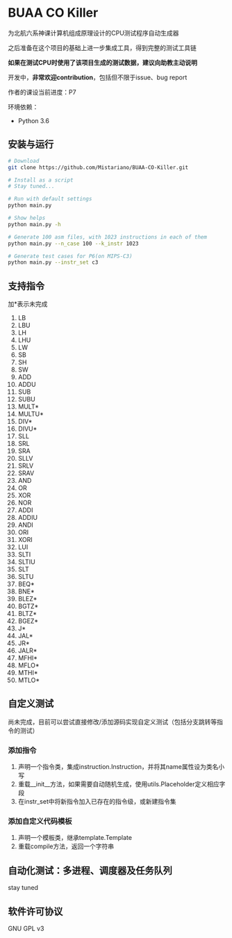 # BUAA CO Killer

为北航六系神课计算机组成原理设计的CPU测试程序自动生成器

之后准备在这个项目的基础上进一步集成工具，得到完整的测试工具链

**如果在测试CPU时使用了该项目生成的测试数据，建议向助教主动说明**

开发中，**非常欢迎contribution**，包括但不限于issue、bug report

作者的课设当前进度：P7

环境依赖：
- Python 3.6


## 安装与运行

```bash
# Download
git clone https://github.com/Mistariano/BUAA-CO-Killer.git

# Install as a script 
# Stay tuned...

# Run with default settings
python main.py

# Show helps
python main.py -h

# Generate 100 asm files, with 1023 instructions in each of them
python main.py --n_case 100 --k_instr 1023

# Generate test cases for P6(on MIPS-C3)
python main.py --instr_set c3
```

## 支持指令

加*表示未完成

1.	LB
2.	LBU
3.	LH
4.	LHU
5.	LW
6.	SB
7.	SH
8.	SW
9.	ADD
10.	ADDU
11.	SUB
12.	SUBU
13.	MULT*
14.	MULTU*
15.	DIV*
16.	DIVU*
17.	SLL
18.	SRL
19.	SRA
20.	SLLV
21.	SRLV
22.	SRAV
23.	AND
24.	OR
25.	XOR
26.	NOR
27.	ADDI
28.	ADDIU
29.	ANDI
30.	ORI
31.	XORI
32.	LUI
33.	SLTI
34.	SLTIU
35.	SLT
36.	SLTU
37.	BEQ*
38.	BNE*
39.	BLEZ*
40.	BGTZ*
41.	BLTZ*
42.	BGEZ*
43.	J*
44.	JAL*
45.	JR*
46.	JALR*
47.	MFHI*
48.	MFLO*
49.	MTHI*
50.	MTLO*

## 自定义测试

尚未完成，目前可以尝试直接修改/添加源码实现自定义测试（包括分支跳转等指令的测试）

### 添加指令

1. 声明一个指令类，集成instruction.Instruction，并将其name属性设为类名小写
2. 重载__init__方法，如果需要自动随机生成，使用utils.Placeholder定义相应字段
3. 在instr_set中将新指令加入已存在的指令级，或新建指令集

### 添加自定义代码模板

1. 声明一个模板类，继承template.Template
2. 重载compile方法，返回一个字符串

## 自动化测试：多进程、调度器及任务队列

stay tuned

## 软件许可协议

GNU GPL v3
